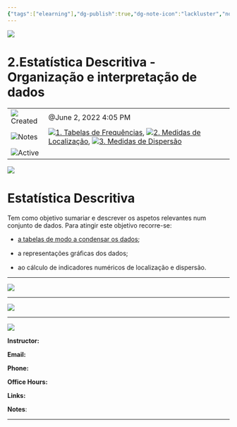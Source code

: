 ```yaml
---
{"tags":["elearning"],"dg-publish":true,"dg-note-icon":"lackluster","noteIcon":"lackluster","permalink":"/04-resources-material-para-zettel/elearning/2-estatistica-descritiva-organizacao-e-interpretacao-de-dados/","dgPassFrontmatter":true,"created":"2025-10-16T10:25:46.877+01:00","updated":"2025-10-24T12:37:53.277+01:00"}
---
```



![](Dashboard/Attachments/icons_graduate%2027.png)

# 2.Estatística Descritiva - Organização e interpretação de dados

|   |   |
|---|---|
|![](Dashboard/Attachments/clock_gray%20151.svg)Created|@June 2, 2022 4:05 PM|
|![](Dashboard/Attachments/arrow-northeast_gray%201198.svg)Notes|[![](Dashboard/Attachments/icons_notes--sentence%2025.png)1. Tabelas de Frequências](../Notes/1%20Tabelas%20de%20Frequ%C3%AAncias%201be6edf07d4b45fa87ddbe4ed0217216.html), [![](Dashboard/Attachments/icons_notes--sentence%2025.png)2. Medidas de Localização](../Notes/2%20Medidas%20de%20Localiza%C3%A7%C3%A3o%20c45bf26a1167488b83087adec7a7192c.html), [![](Dashboard/Attachments/icons_notes--sentence%2025.png)3. Medidas de Dispersão](../Notes/3%20Medidas%20de%20Dispers%C3%A3o%20fd6efc1a35cd40eb9dc05180176c1917.html)|
|![](Dashboard/Attachments/checkmark-square_gray%20700.svg)Active||

[![](Dashboard/Attachments/Untitled%20149.png)](ISTQB%20-%20Certified%20Tester%20Foundation%20Level/Untitled.png)

# Estatística Descritiva

Tem como objetivo sumariar e descrever os aspetos relevantes num conjunto de dados. Para atingir este objetivo recorre-se:  

- [a tabelas de modo a condensar os dados](../Notes/1%20Tabelas%20de%20Frequ%C3%AAncias%201be6edf07d4b45fa87ddbe4ed0217216.html);

- a representações gráﬁcas dos dados;

- ao cálculo de indicadores numéricos de localização e dispersão.

---

[![](Dashboard/Attachments/Untitled%201%2028.png)](ISTQB%20-%20Certified%20Tester%20Foundation%20Level/Untitled%201.png)

---

[![](Dashboard/Attachments/Untitled%202%2024.png)](ISTQB%20-%20Certified%20Tester%20Foundation%20Level/Untitled%202.png)

---

[![](Dashboard/Attachments/Untitled%203%2021.png)](ISTQB%20-%20Certified%20Tester%20Foundation%20Level/Untitled%203.png)

**Instructor:**

**Email:**

**Phone:**

**Office Hours:**

**Links:**

**Notes**:

---